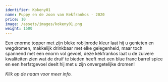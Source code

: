 ```yaml
---
identifier: Kokeny01
name: Puppy en de zoon van Kekfrankos - 2020
price: 10
image: /assets/images/kokeny01.png
weight: 1500
---
```

Een enorme topper met zijn bleke robijnrode kleur laat hij u genieten en wegdromen, makkelijk drinkbaar met elke gelegenheid, maar toch spannend met een enorm vol gevoel, deze kékfrankos laat u de zuivere kwaliteiten zien wat de druif te bieden heeft met een blue franc barrel spice en een herfstgevoel deelt hij met u zijn onvergetelijke dromen!  

*Klik op de naam voor meer info.*
